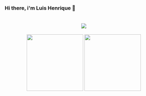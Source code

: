 ### Hi there, i'm Luis Henrique 👋
<h1 align="center">
  <a href="https://git.io/typing-svg">
    <img src="https://readme-typing-svg.herokuapp.com/?lines=Estão+Bem??+😊;&center=true&size=30">
  </a>
</h1>

<div align="center">
  <a href="https://github.com/luishgfarias"></a>
  <img height="180em" src="https://github-readme-stats.vercel.app/api?username=luishgfarias&show_icons=true&theme=tokyonight&include_all_commits=true&count_private=true"/>
  <img height="180em" src="https://github-readme-stats.vercel.app/api/top-langs/?username=luishgfarias&layout=compact&langs_count=7&theme=tokyonight"/>
</div>
<!--
**Luishgfarias/LuishgFarias** is a ✨ _special_ ✨ repository because its `README.md` (this file) appears on your GitHub profile.

Here are some ideas to get you started:

- 🔭 I’m currently working on ...
- 🌱 I’m currently learning ...
- 👯 I’m looking to collaborate on ...
- 🤔 I’m looking for help with ...
- 💬 Ask me about ...
- 📫 How to reach me: ...
- 😄 Pronouns: ...
- ⚡ Fun fact: ...
-->

